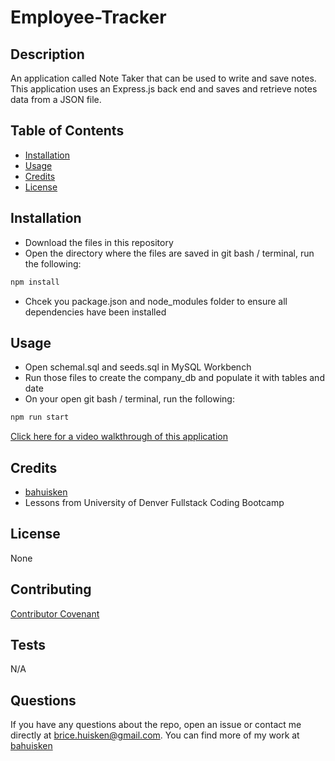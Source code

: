 # Employee-Tracker

## Description

An application called Note Taker that can be used to write and save notes. This application uses an Express.js back end and saves and retrieve notes data from a JSON file.

## Table of Contents

* [Installation](#installation)
* [Usage](#usage)
* [Credits](#credits)
* [License](#license)

## Installation

- Download the files in this repository
- Open the directory where the files are saved in git bash / terminal, run the following:
```bash
npm install
```
- Chcek you package.json and node_modules folder to ensure all dependencies have been installed

## Usage

- Open schemal.sql and seeds.sql in MySQL Workbench
- Run those files to create the company_db and populate it with tables and date
- On your open  git bash / terminal, run the following:

```bash
npm run start
```
[Click here for a video walkthrough of this application](https://drive.google.com/file/d/1rpVBUJSxY1WUK2S1g-EwDJ8uODvtd_Wi/view?usp=sharing)

## Credits

* [bahuisken](https://github.com/bahuisken/)
* Lessons from University of Denver Fullstack Coding Bootcamp

## License

None

## Contributing

[Contributor Covenant](https://www.contributor-covenant.org/)

## Tests

N/A

## Questions

If you have any questions about the repo, open an issue or contact me directly at [brice.huisken@gmail.com](mailto:brice.huisken@gmail.com). You can find more of my work at [bahuisken](https://github.com/bahuisken/)